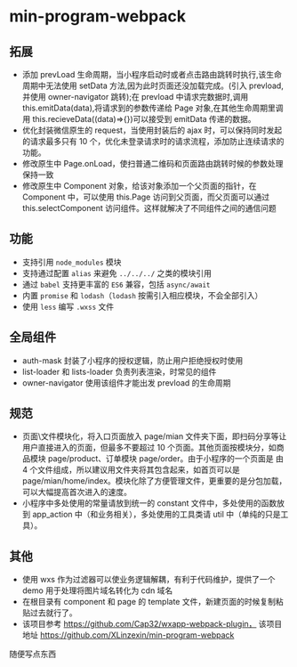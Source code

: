 # min-program-webpack

## 拓展

- 添加 prevLoad 生命周期，当小程序启动时或者点击路由跳转时执行,该生命周期中无法使用 setData 方法,因为此时页面还没加载完成。(引入 prevload,并使用 owner-navigator 跳转);在 prevload 中请求完数据时,调用 this.emitData(data),将请求到的参数传递给 Page 对象,在其他生命周期里调用 this.recieveData((data)=>{})可以接受到 emitData 传递的数据。
- 优化封装微信原生的 request，当使用封装后的 ajax 时，可以保持同时发起的请求最多只有 10 个，优化未登录请求时的请求流程，添加防止连续请求的功能。
- 修改原生中 Page.onLoad，使扫普通二维码和页面路由跳转时候的参数处理保持一致
- 修改原生中 Component 对象，给该对象添加一个父页面的指针，在 Component 中，可以使用 this.Page 访问到父页面，而父页面可以通过 this.selectComponent 访问组件。这样就解决了不同组件之间的通信问题

## 功能

- 支持引用 `node_modules` 模块
- 支持通过配置 `alias` 来避免 `../../../` 之类的模块引用
- 通过 `babel` 支持更丰富的 `ES6` 兼容，包括 `async/await`
- 内置 `promise` 和 `lodash`（`lodash` 按需引入相应模块，不会全部引入）
- 使用 `less` 编写 `.wxss` 文件

## 全局组件

- auth-mask 封装了小程序的授权逻辑，防止用户拒绝授权时使用
- list-loader 和 lists-loader 负责列表渲染，时常见的组件
- owner-navigator 使用该组件才能出发 prevload 的生命周期

## 规范

- 页面\文件模块化，将入口页面放入 page/mian 文件夹下面，即扫码分享等让用户直接进入的页面，但最多不要超过 10 个页面。其他页面按模块分，如商品模块 page/product、订单模块 page/order。由于小程序的一个页面是 由 4 个文件组成，所以建议用文件夹将其包含起来，如首页可以是 page/mian/home/index。模块化除了方便管理文件，更重要的是分包加载，可以大幅提高首次进入的速度。
- 小程序中多处使用的常量请放到统一的 constant 文件中，多处使用的函数放到 app_action 中（和业务相关），多处使用的工具类请 util 中（单纯的只是工具）。

## 其他

- 使用 wxs 作为过滤器可以使业务逻辑解耦，有利于代码维护，提供了一个 demo 用于处理将图片域名转化为 cdn 域名
- 在根目录有 component 和 page 的 template 文件，新建页面的时候复制粘贴过去就行了。
- 该项目参考 https://github.com/Cap32/wxapp-webpack-plugin， 该项目地址 https://github.com/XLinzexin/min-program-webpack

随便写点东西